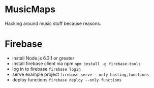 # MusicMaps
Hacking around music stuff because reasons.


# Firebase
- install Node.js 6.3.1 or greater
- install firebase client via npm
`npm install -g firebase-tools`
- log in to firebase
`firebase login`
- serve example project
`firebase serve --only hosting,functions`
- deploy functions
`firebase deploy --only functions`
